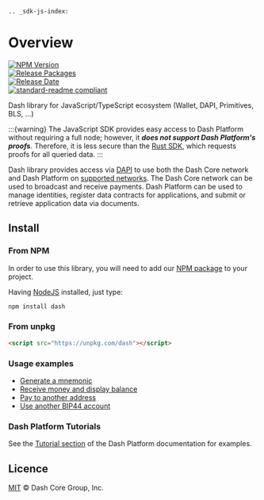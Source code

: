 ```{eval-rst}
.. _sdk-js-index:
```

# Overview

[![NPM Version](https://img.shields.io/npm/v/dash)](https://www.npmjs.org/package/dash)  
[![Release Packages](https://github.com/dashpay/platform/actions/workflows/release.yml/badge.svg)](https://github.com/dashpay/platform/actions/workflows/release.yml)  
[![Release Date](https://img.shields.io/github/release-date/dashpay/platform)](https://github.com/dashpay/platform/releases/latest)  
[![standard-readme compliant](https://img.shields.io/badge/readme%20style-standard-brightgreen)](https://github.com/RichardLitt/standard-readme)

Dash library for JavaScript/TypeScript ecosystem (Wallet, DAPI, Primitives, BLS, ...)

:::{warning}
The JavaScript SDK provides easy access to Dash Platform without requiring a full node;
however, it **_does not support Dash Platform's proofs_**. Therefore, it is less secure than the
[Rust SDK](../sdk-rs/overview.md), which requests proofs for all queried data.
:::

Dash library provides access via [DAPI](../explanations/dapi.md) to use both the Dash Core network and Dash Platform on [supported networks](https://github.com/dashpay/platform/#supported-networks). The Dash Core network can be used to broadcast and receive payments. Dash Platform can be used to manage identities, register data contracts for applications, and submit or retrieve application data via documents.

## Install

### From NPM

In order to use this library, you will need to add our [NPM package](https://www.npmjs.com/dash) to your project.

Having [NodeJS](https://nodejs.org/) installed, just type:

```bash
npm install dash
```

### From unpkg

```html
<script src="https://unpkg.com/dash"></script>
```

### Usage examples

- [Generate a mnemonic](./examples/generate-a-new-mnemonic.md)
- [Receive money and display balance](./examples/receive-money-and-check-balance.md)
- [Pay to another address](./examples/paying-to-another-address.md)
- [Use another BIP44 account](./examples/use-different-account.md)

### Dash Platform Tutorials

See the [Tutorial section](../tutorials/introduction.md) of the Dash Platform documentation for examples.

## Licence

[MIT](https://github.com/dashevo/dashjs/blob/master/LICENCE.md) © Dash Core Group, Inc.
